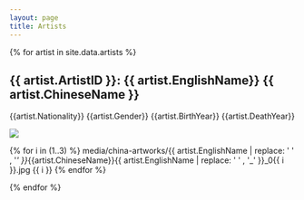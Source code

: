 ```yaml
---
layout: page
title: Artists
---
```


{% for artist in site.data.artists %}
<h2>{{ artist.ArtistID }}: {{ artist.EnglishName}} {{ artist.ChineseName }}</h2>
<p> {{artist.Nationality}}  {{artist.Gender}} {{artist.BirthYear}} {{artist.DeathYear}}</p>
<img src= "media/china-artworks/{{ artist.EnglishName | replace: ' ' , '_' }}_{{artist.ChineseName}}/{{ artist.EnglishName | replace: ' ' , '_' }}">

{% for i in (1..3) %} 
media/china-artworks/{{ artist.EnglishName | replace: ' ' , '_' }}_{{artist.ChineseName}}{{ artist.EnglishName | replace: ' ' ,  '_' }}_0{{ i }}.jpg
  {{ i }}
{% endfor %}

{% endfor %}







